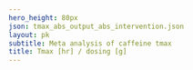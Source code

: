 ```yaml
---
hero_height: 80px
json: tmax_abs_output_abs_intervention.json
layout: pk
subtitle: Meta analysis of caffeine tmax
title: Tmax [hr] / dosing [g]
---
```

